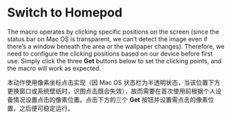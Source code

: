 # Switch to Homepod

The macro operates by clicking specific positions on the screen (since the status bar on Mac OS is transparent, we can’t detect the image even if there’s a window beneath the area or the wallpaper changes). Therefore, we need to configure the clicking positions based on our device before first use. Simply click the three **Get** buttons below to set the clicking points, and the macro will work as expected.

本动作使用像素坐标点击实现（因 Mac OS 状态栏为半透明状态，当该位置下方更换窗口或系统壁纸时，识图点击既会失效），故而需要在首次使用前根据个人设备情况设置点击的像素位置。点击下方的三个 **Get** 按钮并设置需点击的像素位置，之后便可稳定运行。
